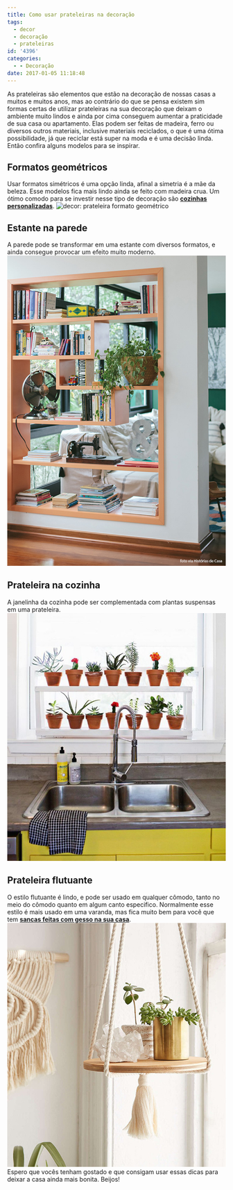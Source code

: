 ```yaml
---
title: Como usar prateleiras na decoração
tags:
  - decor
  - decoração
  - prateleiras
id: '4396'
categories:
  - - Decoração
date: 2017-01-05 11:18:48
---
```


As prateleiras são elementos que estão na decoração de nossas casas a muitos e muitos anos, mas ao contrário do que se pensa existem sim formas certas de utilizar prateleiras na sua decoração que deixam o ambiente muito lindos e ainda por cima conseguem aumentar a praticidade de sua casa ou apartamento. Elas podem ser feitas de madeira, ferro ou diversos outros materiais, inclusive materiais reciclados, o que é uma ótima possibilidade, já que reciclar está super na moda e é uma decisão linda. Então confira alguns modelos para se inspirar.

## **Formatos geométricos**

Usar formatos simétricos é uma opção linda, afinal a simetria é a mãe da beleza. Esse modelos fica mais lindo ainda se feito com madeira crua. Um ótimo comodo para se investir nesse tipo de decoração são **[cozinhas personalizadas](http://www.dcorevoce.com.br/cozinha-americana/)**. ![decor: prateleira formato geométrico ](/images/2016/12/prateleiras-geométricas.jpg)

## Estante na parede

A parede pode se transformar em uma estante com diversos formatos, e ainda consegue provocar um efeito muito moderno. ![decoração - como usar estante na parede ](/images/2016/12/estante-na-parede.jpg)

## Prateleira na cozinha

A janelinha da cozinha pode ser complementada com plantas suspensas em uma prateleira. ![decor: como usar prateleira na cozinha](/images/2016/12/prateleira-na-cozinha.jpg)

## Prateleira flutuante

O estilo flutuante é lindo, e pode ser usado em qualquer cômodo, tanto no meio do cômodo quanto em algum canto especifico. Normalmente esse estilo é mais usado em uma varanda, mas fica muito bem para você que tem [**sancas feitas com gesso na sua casa**](http://www.dcorevoce.com.br/sanca-de-gesso/). ![decoração com prateleira flutuante ](/images/2016/12/prateleira-flutuante.jpg) Espero que vocês tenham gostado e que consigam usar essas dicas para deixar a casa ainda mais bonita. Beijos!
